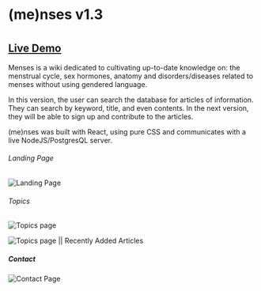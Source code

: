 # (me)nses v1.3

#
## [Live Demo](https://mensesv1.vercel.app/#/)

Menses is a wiki dedicated to cultivating up-to-date knowledge on: the menstrual cycle, sex hormones, anatomy and disorders/diseases related to menses without using gendered language.

In this version, the user can search the database for articles of information. They can search by keyword, title, and even contents. In the next version, they will be able to sign up and contribute to the articles. 

(me)nses was built with React, using pure CSS and communicates with a live NodeJS/PostgresQL server.

###### Landing Page
![Landing Page](https://i.imgur.com/fEE2UB2.png)

###### Topics
![Topics page](https://i.imgur.com/762juPA.png)

![Topics page || Recently Added Articles](https://i.imgur.com/ZUC4STj.png)

##### Contact
![Contact Page](https://i.imgur.com/79LgJQa.png)
